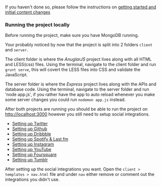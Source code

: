 If you haven't done so, please follow the instructions on [getting started and initial content changes](start.md)

### Running the project locally

Before running the project, make sure you have MongoDB running.

Your probably noticed by now that the project is split into 2 folders `client` and `server`.

The client folder is where the *AnuglarJS* project lives along with all HTML and LESS(css) files. Using the terminal, navigate to the client folder and run `grunt serve`, this will covert the LESS files into CSS and validate the JavaScript.

The server folder is where the *Express* project lives along with the APIs and database code. Using the terminal, navigate to the server folder and run 'node app.js', if you rather have the app to auto reload whenever you make some server changes you could run `nodemon app.js` instead.

After both projects are running you should be able to run the project on <http://localhost:3000> however you still need to setup social integrations.

  * [Setting up Twitter](twitter.md)
  * [Setting up Github](github.md)
  * [Setting up Dribbble](dribbble.md)
  * [Setting up Spotify & Last.fm](lastfm.md)
  * [Setting up Instagram](instagram.md)
  * [Setting up YouTube](youtube.md)
  * [Setting up Foursquare](foursquare.md)
  * [Setting up Tumblr](tumblr.md)

After setting up the social integrations you want. Open the `client > templates > nav.html` file and under `nav` either remove or comment out the integrations you didn't use.
